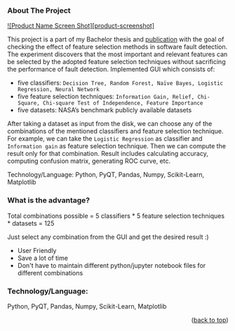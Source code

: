 <a name="readme-top"></a>
<!-- ABOUT THE PROJECT -->
### About The Project

[![Product Name Screen Shot][product-screenshot]](https://example.com)

This project is a part of my Bachelor thesis and [publication](https://link.springer.com/chapter/10.1007/978-3-030-33709-4_5) with the goal of checking the effect of feature selection methods in software fault detection. The experiment discovers that the most important and relevant features can be selected by the adopted feature selection techniques without sacrificing the performance of fault detection.
Implemented GUI which consists of: 
* five classifiers: `Decision Tree, Random Forest, Naïve Bayes, Logistic Regression, Neural Network`
* five feature selection techniques: `Information Gain, Relief, Chi-Square, Chi-square Test of Independence, Feature Importance`
* five datasets: NASA’s benchmark publicly available datasets

After taking a dataset as input from the disk, we can choose any of the combinations of the mentioned classifiers and feature selection technique. For example, we can take the `Logistic Regression` as classifier and `Information gain` as feature selection technique. Then we can compute the result only for that combination. Result includes calculating accuracy, computing confusion matrix, generating ROC curve, etc. 

Technology/Language: Python, PyQT, Pandas, Numpy, Scikit-Learn, Matplotlib

### What is the advantage? 
Total combinations possible = 5 classifiers * 5 feature selection techniques * datasets = 125

Just select any combination from the GUI and get the desired result :)

* User Friendly
* Save a lot of time
* Don't have to maintain different python/jupyter notebook files for different combinations

### Technology/Language:
Python, PyQT, Pandas, Numpy, Scikit-Learn, Matplotlib


<p align="right">(<a href="#readme-top">back to top</a>)</p>
